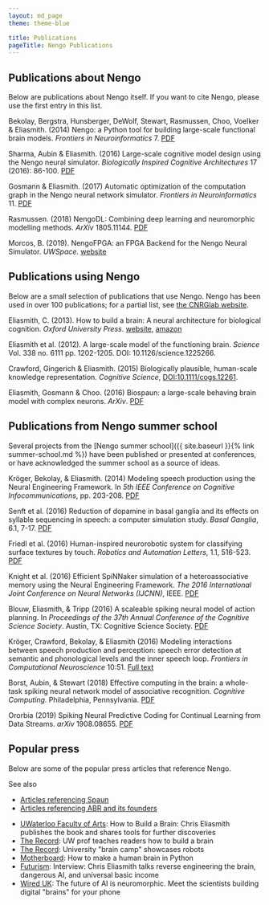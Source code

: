 ```yaml
---
layout: md_page
theme: theme-blue

title: Publications
pageTitle: Nengo Publications
---
```


## Publications about Nengo

Below are publications about Nengo itself. If you want to cite Nengo,
please use the first entry in this list.

Bekolay, Bergstra, Hunsberger, DeWolf, Stewart, Rasmussen, Choo, Voelker
& Eliasmith. (2014) Nengo: a Python tool for building large-scale
functional brain models. *Frontiers in Neuroinformatics* 7.
[PDF](http://compneuro.uwaterloo.ca/files/publications/bekolay.2014.pdf)

Sharma, Aubin & Eliasmith. (2016) Large-scale cognitive model design
using the Nengo neural simulator. *Biologically Inspired Cognitive
Architectures* 17 (2016): 86-100.
[PDF](http://compneuro.uwaterloo.ca/files/publications/sharma.2016.pdf)

Gosmann & Eliasmith. (2017) Automatic optimization of the computation
graph in the Nengo neural network simulator. *Frontiers in
Neuroinformatics* 11.
[PDF](http://journal.frontiersin.org/article/10.3389/fninf.2017.00033/pdf)

Rasmussen. (2018)
NengoDL: Combining deep learning and neuromorphic modelling methods.
*ArXiv* 1805.11144.
[PDF](https://arxiv.org/pdf/1805.11144)

Morcos, B. (2019). NengoFPGA: an FPGA Backend for the Nengo Neural Simulator.
*UWSpace*. [website](https://hdl.handle.net/10012/14923)

## Publications using Nengo

Below are a small selection of publications that use Nengo. Nengo has
been used in over 100 publications; for a partial list, see [the CNRGlab
website](http://compneuro.uwaterloo.ca/publications.html).

Eliasmith, C. (2013). How to build a brain: A neural architecture for
biological cognition. *Oxford University Press*.
[website](http://compneuro.uwaterloo.ca),
[amazon](http://www.amazon.com/How-Build-Brain-Architecture-Architectures/dp/0199794545/)

Eliasmith et al. (2012). A large-scale model of the functioning brain.
*Science* Vol. 338 no. 6111 pp. 1202-1205. DOI: 10.1126/science.1225266.

Crawford, Gingerich & Eliasmith. (2015) Biologically plausible,
human-scale knowledge representation. *Cognitive Science*,
<DOI:10.1111/cogs.12261>.

Eliasmith, Gosmann & Choo. (2016) Biospaun: a large-scale behaving brain
model with complex neurons. *ArXiv*.
[PDF](https://arxiv.org/abs/1602.05220)

## Publications from Nengo summer school

Several projects from the
[Nengo summer school]({{ site.baseurl }}{% link summer-school.md %})
have been published or presented at conferences,
or have acknowledged the summer school as a source of ideas.

Kröger, Bekolay, & Eliasmith. (2014) Modeling speech production using
the Neural Engineering Framework. In *5th IEEE Conference on Cognitive
Infocommunications*, pp. 203-208.
[PDF](http://compneuro.uwaterloo.ca/files/publications/kroger.2014.pdf)

Senft et al. (2016) Reduction of dopamine in basal ganglia and its
effects on syllable sequencing in speech: a computer simulation study.
*Basal Ganglia*, 6.1, 7-17.
[PDF](http://www.sciencedirect.com/science/article/pii/S2210533615300265)

Friedl et al. (2016) Human-inspired neurorobotic system for classifying
surface textures by touch. *Robotics and Automation Letters*, 1.1,
516-523.
[PDF](http://ieeexplore.ieee.org/xpl/articleDetails.jsp?arnumber=7378880)

Knight et al. (2016) Efficient SpiNNaker simulation of a
heteroassociative memory using the Neural Engineering Framework. *The
2016 International Joint Conference on Neural Networks (IJCNN)*, IEEE.
[PDF](https://www.researchgate.net/publication/305828018_Efficient_SpiNNaker_simulation_of_a_heteroassociative_memory_using_the_Neural_Engineering_Framework)

Blouw, Eliasmith, & Tripp (2016) A scaleable spiking neural model of
action planning. In *Proceedings of the 37th Annual Conference of the
Cognitive Science Society*. Austin, TX: Cognitive Science Society.
[PDF](https://mindmodeling.org/cogsci2016/papers/0279/paper0279.pdf)

Kröger, Crawford, Bekolay, & Eliasmith (2016) Modeling interactions
between speech production and perception: speech error detection at
semantic and phonological levels and the inner speech loop. *Frontiers
in Computational Neuroscience* 10:51. [Full
text](https://www.frontiersin.org/articles/10.3389/fncom.2016.00051/full)

Borst, Aubin, & Stewart (2018)
Effective computing in the brain:
a whole-task spiking neural network model of associative recognition.
*Cognitive Computing*. Philadelphia, Pennsylvania.
[PDF](https://drive.google.com/file/d/1xiwFjdDcHZDQg84qaoe0zpxEQE73lQYQ/view)

Ororbia (2019) Spiking Neural Predictive Coding for Continual
Learning from Data Streams. *arXiv* 1908.08655.
[PDF](https://arxiv.org/pdf/1908.08655)

## Popular press

Below are some of the popular press articles that reference Nengo.

<div class="admonition seealso">
  <p class="admonition-title">See also</p>
  <ul>
    <li><a href="https://xchoo.github.io/spaun2.0/press.html">
      Articles referencing Spaun
    </a></li>
    <li><a href="https://appliedbrainresearch.com/news/">
      Articles referencing ABR and its founders
    </a></li>
  </ul>
</div>

- [UWaterloo Faculty of Arts](https://uwaterloo.ca/arts/news/how-build-brain-chris-eliasmith-publishes-book-and-shares):
  How to Build a Brain: Chris Eliasmith publishes the book
  and shares tools for further discoveries
- [The Record](https://www.therecord.com/news-story/3875165-uw-prof-teaches-readers-how-to-build-a-brain/):
  UW prof teaches readers how to build a brain
- [The Record](https://www.therecord.com/news-story/4591880-university-brain-camp-showcases-robots/):
  University "brain camp" showcases robots
- [Motherboard](https://motherboard.vice.com/en_us/article/mgb43p/how-to-make-a-human-brain-in-python):
  How to make a human brain in Python
- [Futurism](https://futurism.com/interview-chris-eliasmith-talks-reverse-engineering-the-brain-dangerous-ai-and-universal-basic-income/):
  Interview: Chris Eliasmith talks reverse engineering the brain,
  dangerous AI, and universal basic income
- [Wired UK](http://www.wired.co.uk/article/ai-neuromorphic-chips-brains):
  The future of AI is neuromorphic. Meet the scientists building
  digital "brains" for your phone

